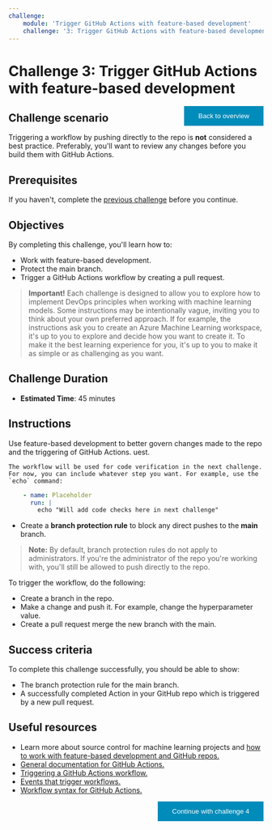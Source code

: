 ```yaml
---
challenge:
    module: 'Trigger GitHub Actions with feature-based development'
    challenge: '3: Trigger GitHub Actions with feature-based development'
---
```


<style>
.button  {
  border: none;
  color: white;
  padding: 12px 28px;
  background-color: #008CBA;
  float: right;
}
</style>

# Challenge 3: Trigger GitHub Actions with feature-based development

<button class="button" onclick="window.location.href='https://microsoftlearning.github.io/mslearn-mlops/';">Back to overview</button>

## Challenge scenario

Triggering a workflow by pushing directly to the repo is **not** considered a best practice. Preferably, you'll want to review any changes before you build them with GitHub Actions.

## Prerequisites

If you haven't, complete the [previous challenge](02-github-actions.md) before you continue.

## Objectives

By completing this challenge, you'll learn how to:

- Work with feature-based development.
- Protect the main branch.
- Trigger a GitHub Actions workflow by creating a pull request.

> **Important!**
> Each challenge is designed to allow you to explore how to implement DevOps principles when working with machine learning models. Some instructions may be intentionally vague, inviting you to think about your own preferred approach. If for example, the instructions ask you to create an Azure Machine Learning workspace, it's up to you to explore and decide how you want to create it. To make it the best learning experience for you, it's up to you to make it as simple or as challenging as you want.

## Challenge Duration

- **Estimated Time**: 45 minutes

## Instructions

Use feature-based development to better govern changes made to the repo and the triggering of GitHub Actions.
uest. 

    The workflow will be used for code verification in the next challenge. For now, you can include whatever step you want. For example, use the `echo` command:

```yml
    - name: Placeholder
      run: |
        echo "Will add code checks here in next challenge"
```

- Create a **branch protection rule** to block any direct pushes to the **main** branch.

> **Note:**
> By default, branch protection rules do not apply to administrators. If you're the administrator of the repo you're working with, you'll still be allowed to push directly to the repo. 

To trigger the workflow, do the following:

- Create a branch in the repo.
- Make a change and push it. For example, change the hyperparameter value. 
- Create a pull request merge the new branch with the main. 

## Success criteria

To complete this challenge successfully, you should be able to show:

- The branch protection rule for the main branch.
- A successfully completed Action in your GitHub repo which is triggered by a new pull request.

## Useful resources

- Learn more about source control for machine learning projects and [how to work with feature-based development and GitHub repos.](https://docs.microsoft.com/learn/modules/source-control-for-machine-learning-projects/)
- [General documentation for GitHub Actions.](https://docs.github.com/actions/guides)
- [Triggering a GitHub Actions workflow.](https://docs.github.com/actions/using-workflows/triggering-a-workflow)
- [Events that trigger workflows.](https://docs.github.com/actions/using-workflows/events-that-trigger-workflows)
- [Workflow syntax for GitHub Actions.](https://docs.github.com/actions/using-workflows/workflow-syntax-for-github-actions)

<button class="button" onclick="window.location.href='04-unit-test-linting';">Continue with challenge 4</button>